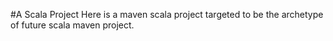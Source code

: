 #A Scala Project
Here is a maven scala project targeted to be the archetype of future scala maven project.
